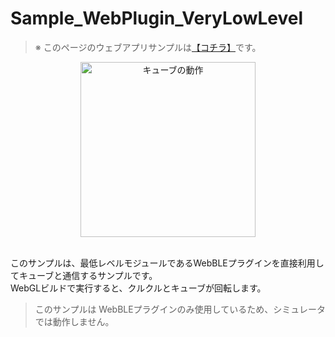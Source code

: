 # Sample_WebPlugin_VeryLowLevel

> ※ このページのウェブアプリサンプルは[【コチラ】](https://morikatron.github.io/t4u/sample/webgl/web-plugin)です。

<div align="center">
<img height=280 src="../../../../../../docs/res/samples/real.gif" title="キューブの動作" alt="キューブの動作">
</div>

<br>

このサンプルは、最低レベルモジュールであるWebBLEプラグインを直接利用してキューブと通信するサンプルです。<br>
WebGLビルドで実行すると、クルクルとキューブが回転します。

> このサンプルは WebBLEプラグインのみ使用しているため、シミュレータでは動作しません。
